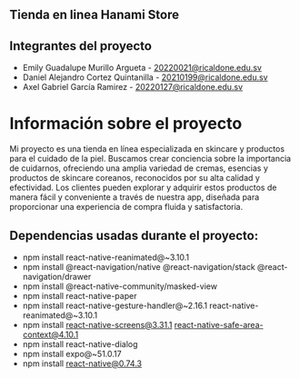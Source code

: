 ## Tienda en linea Hanami Store

## Integrantes del proyecto
* Emily Guadalupe Murillo Argueta - 20220021@ricaldone.edu.sv
* Daniel Alejandro Cortez Quintanilla - 20210199@ricaldone.edu.sv
* Axel Gabriel García Ramirez - 20220127@ricaldone.edu.sv

# Información sobre el proyecto
Mi proyecto es una tienda en línea especializada en skincare y productos para el cuidado de la piel. Buscamos crear conciencia sobre la importancia de cuidarnos, ofreciendo una amplia variedad de cremas, esencias y productos de skincare coreanos, reconocidos por su alta calidad y efectividad. Los clientes pueden explorar y adquirir estos productos de manera fácil y conveniente a través de nuestra app, diseñada para proporcionar una experiencia de compra fluida y satisfactoria.

## Dependencias usadas durante el proyecto:
* npm install react-native-reanimated@~3.10.1
* npm install @react-navigation/native @react-navigation/stack @react-navigation/drawer 
* npm install @react-native-community/masked-view
* npm install react-native-paper
* npm install react-native-gesture-handler@~2.16.1 react-native-reanimated@~3.10.1
* npm install react-native-screens@3.31.1 react-native-safe-area-context@4.10.1
* npm install react-native-dialog
* npm install expo@~51.0.17
* npm install react-native@0.74.3
